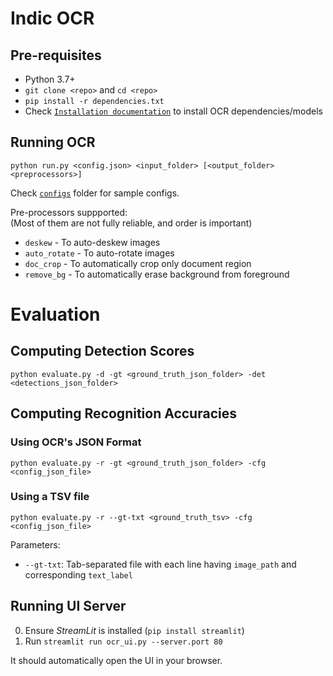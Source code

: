 # Indic OCR

## Pre-requisites

- Python 3.7+
- `git clone <repo>` and `cd <repo>`
- `pip install -r dependencies.txt`
- Check [`Installation documentation`](/documentation/Installation.md) to install OCR dependencies/models

## Running OCR

```
python run.py <config.json> <input_folder> [<output_folder> <preprocessors>]
```

Check [`configs`](/configs/) folder for sample configs.

Pre-processors suppported:  
(Most of them are not fully reliable, and order is important)

- `deskew` - To auto-deskew images
- `auto_rotate` - To auto-rotate images
- `doc_crop` - To automatically crop only document region
- `remove_bg` - To automatically erase background from foreground

# Evaluation

## Computing Detection Scores

```
python evaluate.py -d -gt <ground_truth_json_folder> -det <detections_json_folder>
```

## Computing Recognition Accuracies

### Using OCR's JSON Format

```
python evaluate.py -r -gt <ground_truth_json_folder> -cfg <config_json_file>
```

### Using a TSV file

```
python evaluate.py -r --gt-txt <ground_truth_tsv> -cfg <config_json_file>
```

Parameters:
- `--gt-txt`: Tab-separated file with each line having `image_path` and corresponding `text_label`

## Running UI Server

0. Ensure *StreamLit* is installed (`pip install streamlit`)
1. Run `streamlit run ocr_ui.py --server.port 80`

It should automatically open the UI in your browser.
